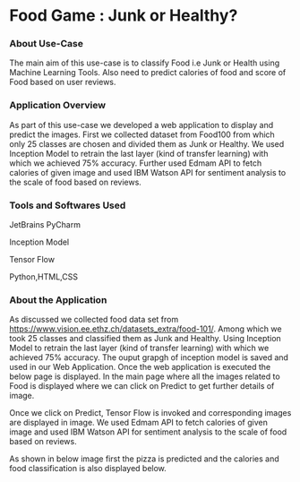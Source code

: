 # Food Game : Junk or Healthy?

<h3>About Use-Case</h3>

The main aim of this use-case is to classify Food i.e Junk or Health using Machine Learning Tools. Also need to predict calories of food and score of Food based on user reviews.

<h3>Application Overview</h3>

As part of this use-case we developed a web application to display and predict the images. First we collected dataset from Food100 from which only 25 classes are chosen and divided them as Junk or Healthy. We used Inception Model to retrain the last layer (kind of transfer learning) with which we achieved 75% accuracy. Further used Edmam API to fetch calories of given image and used IBM Watson API for sentiment analysis to the scale of food based on reviews.

<h3>Tools and Softwares Used</h3>

JetBrains PyCharm

Inception Model

Tensor Flow

Python,HTML,CSS

<h3>About the Application</h3>

As discussed we collected food data set from https://www.vision.ee.ethz.ch/datasets_extra/food-101/. Among which we took 25 classes and classified them as Junk and Healthy. Using Inception Model to retrain the last layer (kind of transfer learning) with which we achieved 75% accuracy. The ouput grapgh of inception model is saved and used in our Web Application. Once the web application is executed the below page is displayed. In the main page where all the images related to Food is displayed where we can click on Predict to get further details of image.  

Once we click on Predict, Tensor Flow is invoked and corresponding images are displayed in image. We used Edmam API to fetch calories of given image and used IBM Watson API for sentiment analysis to the scale of food based on reviews.

As shown in below image first the pizza is predicted and the calories and food classification is also displayed below.

